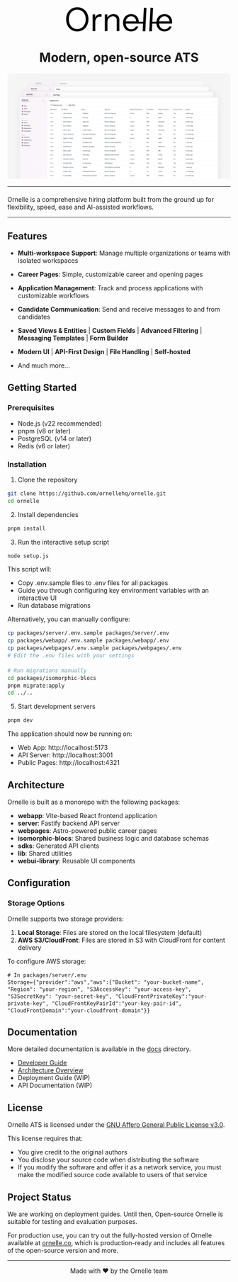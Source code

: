 
<p align="center">
  <a href="https://ornelle.co">
    <picture>
      <source media="(prefers-color-scheme: dark)" srcset="./docs/assets/ornelle-light.png">
      <img alt="Ornelle Logo" src="./docs/assets/ornelle-dark.png" width="240">
    </picture>
  </a>
</p>

<h1 align="center">Modern, open-source ATS</h1>

<a href="https://ornelle.co">
  <img src="./docs/assets/ornelle-screens.png" alt="Ornelle ATS Banner" style="border-radius: 0.5rem;" />
</a>

<hr />

<p align="left" style="margin-top: 1.25rem;">
Ornelle is a comprehensive hiring platform built from the ground up for flexibility, speed, ease and AI-assisted workflows.
</p>

<hr />

## Features

- **Multi-workspace Support**: Manage multiple organizations or teams with isolated workspaces
- **Career Pages**: Simple, customizable career and opening pages
- **Application Management**: Track and process applications with customizable workflows
- **Candidate Communication**: Send and receive messages to and from candidates

- **Saved Views & Entities** | **Custom Fields** | **Advanced Filtering** | **Messaging Templates** | **Form Builder** 
- **Modern UI** | **API-First Design** | **File Handling** | **Self-hosted**

- And much more...
<!-- - **Messaging Templates**: Customizable email templates for candidate communication
- **Form Builder**: Create custom forms for candidate applications
- **Custom Fields**: Represent additional information with first-class custom fields
- **Advanced Filtering**: Filter candidates based on custom fields
- **Saved Views & Entities**: Save and reuse your views and entities
- **Modern UI**: Clean, responsive interface built with React and Tailwind CSS
- **API-First Design**: Well-documented APIs for extensibility and integration
- **File Handling**: Support for local storage or AWS S3/CloudFront integration
- **Self-hosted**: Full control over your data and infrastructure
- And much more... -->

## Getting Started

### Prerequisites

- Node.js (v22 recommended)
- pnpm (v8 or later)
- PostgreSQL (v14 or later)
- Redis (v6 or later)

### Installation

1. Clone the repository

```bash
git clone https://github.com/ornellehq/ornelle.git
cd ornelle
```

2. Install dependencies

```bash
pnpm install
```

3. Run the interactive setup script

```bash
node setup.js
```

This script will:
- Copy .env.sample files to .env files for all packages
- Guide you through configuring key environment variables with an interactive UI
- Run database migrations

Alternatively, you can manually configure:
```bash
cp packages/server/.env.sample packages/server/.env
cp packages/webapp/.env.sample packages/webapp/.env
cp packages/webpages/.env.sample packages/webpages/.env
# Edit the .env files with your settings

# Run migrations manually
cd packages/isomorphic-blocs
pnpm migrate:apply
cd ../..
```

5. Start development servers

```bash
pnpm dev
```

The application should now be running on:
- Web App: http://localhost:5173
- API Server: http://localhost:3001
- Public Pages: http://localhost:4321

## Architecture

Ornelle is built as a monorepo with the following packages:

- **webapp**: Vite-based React frontend application
- **server**: Fastify backend API server
- **webpages**: Astro-powered public career pages
- **isomorphic-blocs**: Shared business logic and database schemas
- **sdks**: Generated API clients
- **lib**: Shared utilities
- **webui-library**: Reusable UI components

## Configuration

### Storage Options

Ornelle supports two storage providers:

1. **Local Storage**: Files are stored on the local filesystem (default)
2. **AWS S3/CloudFront**: Files are stored in S3 with CloudFront for content delivery

To configure AWS storage:

```
# In packages/server/.env
Storage={"provider":"aws","aws":{"Bucket": "your-bucket-name", "Region": "your-region", "S3AccessKey": "your-access-key", "S3SecretKey": "your-secret-key", "CloudFrontPrivateKey":"your-private-key", "CloudFrontKeyPairId":"your-key-pair-id", "CloudFrontDomain":"your-cloudfront-domain"}}
```

## Documentation

More detailed documentation is available in the [docs](./docs) directory.

- [Developer Guide](./docs/DEVELOPMENT.md)
- [Architecture Overview](./docs/ARCHITECTURE.md)
- Deployment Guide (WIP)
- API Documentation (WIP)
<!-- - [Deployment Guide](./docs/DEPLOYMENT.md) -->
<!-- - [API Documentation](./docs/API.md) -->


## License

Ornelle ATS is licensed under the [GNU Affero General Public License v3.0](./LICENSE.md).

This license requires that:
- You give credit to the original authors
- You disclose your source code when distributing the software
- If you modify the software and offer it as a network service, you must make the modified source code available to users of that service

## Project Status

We are working on deployment guides. Until then, Open-source Ornelle is suitable for testing and evaluation purposes.

For production use, you can try out the fully-hosted version of Ornelle available at [ornelle.co](https://ornelle.co), which is production-ready and includes all features of the open-source version and more.

---

<p align="center">
  Made with ❤️ by the Ornelle team
</p>
